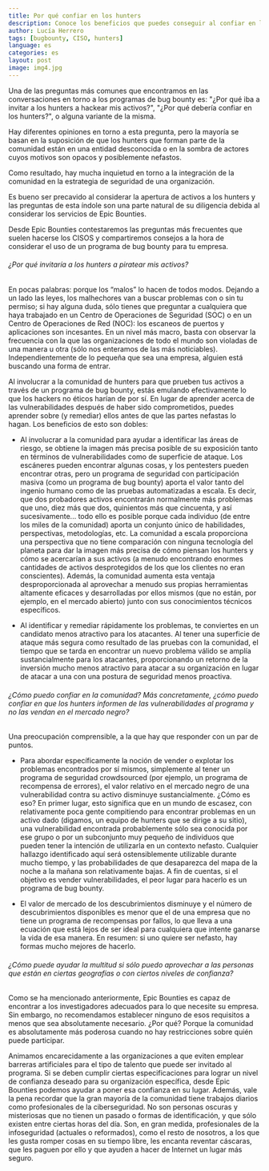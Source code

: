 ```yaml
---
title: Por qué confiar en los hunters
description: Conoce los beneficios que puedes conseguir al confiar en los hunters para un programa de bug bounty.
author: Lucía Herrero
tags: [bugbounty, CISO, hunters]
language: es
categories: es
layout: post
image: img4.jpg
---
```


Una de las preguntas más comunes que encontramos en las conversaciones en torno a los programas de bug bounty es: "¿Por qué iba a invitar a los hunters a hackear mis activos?", "¿Por qué debería confiar en los hunters?", o alguna variante de la misma.

Hay diferentes opiniones en torno a esta pregunta, pero la mayoría se basan en la suposición de que los hunters que forman parte de la comunidad están en una entidad desconocida o en la sombra de actores cuyos motivos son opacos y posiblemente nefastos.

Como resultado, hay mucha inquietud en torno a la integración de la comunidad en la estrategia de seguridad de una organización.

Es bueno ser precavido al considerar la apertura de activos a los hunters y las preguntas de esta índole son una parte natural de su diligencia debida al considerar los servicios de Epic Bounties.

Desde Epic Bounties contestaremos las preguntas más frecuentes que suelen hacerse los CISOS y compartiremos consejos a la hora de considerar el uso de un programa de bug bounty para tu empresa.  

###### ¿Por qué invitaría a los hunters a piratear mis activos?  

En pocas palabras: porque los “malos” lo hacen de todos modos.  Dejando a un lado las leyes, los malhechores van a buscar problemas con o sin tu permiso; si hay alguna duda, sólo tienes que preguntar a cualquiera que haya trabajado en un Centro de Operaciones de Seguridad (SOC) o en un Centro de Operaciones de Red (NOC): los escaneos de puertos y aplicaciones son incesantes. En un nivel más macro, basta con observar la frecuencia con la que las organizaciones de todo el mundo son violadas de una manera u otra (sólo nos enteramos de las más noticiables). Independientemente de lo pequeña que sea una empresa, alguien está buscando una forma de entrar. 

Al involucrar a la comunidad de hunters para que prueben tus activos a través de un programa de bug bounty, estás emulando efectivamente lo que los hackers no éticos harían de por sí. En lugar de aprender acerca de las vulnerabilidades después de haber sido comprometidos, puedes aprender sobre (y remediar) ellos antes de que las partes nefastas lo hagan. Los beneficios de esto son dobles:

- Al involucrar a la comunidad para ayudar a identificar las áreas de riesgo, se obtiene la imagen más precisa posible de su exposición tanto en términos de vulnerabilidades como de superficie de ataque. Los escáneres pueden encontrar algunas cosas, y los pentesters pueden encontrar otras, pero un programa de seguridad con participación masiva (como un programa de bug bounty) aporta el valor tanto del ingenio humano como de las pruebas automatizadas a escala. Es decir, que dos probadores activos encontrarán normalmente más problemas que uno, diez más que dos, quinientos más que cincuenta, y así sucesivamente... todo ello es posible porque cada individuo (de entre los miles de la comunidad) aporta un conjunto único de habilidades, perspectivas, metodologías, etc. La comunidad a escala proporciona una perspectiva que no tiene comparación con ninguna tecnología del planeta para dar la imagen más precisa de cómo piensan los hunters y cómo se acercarían a sus activos (a menudo encontrando enormes cantidades de activos desprotegidos de los que los clientes no eran conscientes). Además, la comunidad aumenta esta ventaja desproporcionada al aprovechar a menudo sus propias herramientas altamente eficaces y desarrolladas por ellos mismos (que no están, por ejemplo, en el mercado abierto) junto con sus conocimientos técnicos específicos.   

- Al identificar y remediar rápidamente los problemas, te conviertes en un candidato menos atractivo para los atacantes. Al tener una superficie de ataque más segura como resultado de las pruebas con la comunidad, el tiempo que se tarda en encontrar un nuevo problema válido se amplía sustancialmente para los atacantes, proporcionando un retorno de la inversión mucho menos atractivo para atacar a su organización en lugar de atacar a una con una postura de seguridad menos proactiva.

###### ¿Cómo puedo confiar en la comunidad? Más concretamente, ¿cómo puedo confiar en que los hunters informen de las vulnerabilidades al programa y no las vendan en el mercado negro?

Una preocupación comprensible, a la que hay que responder con un par de puntos.  

- Para abordar específicamente la noción de vender o explotar los problemas encontrados por sí mismos, simplemente al tener un programa de seguridad crowdsourced (por ejemplo, un programa de recompensa de errores), el valor relativo en el mercado negro de una vulnerabilidad contra su activo disminuye sustancialmente. ¿Cómo es eso? En primer lugar, esto significa que en un mundo de escasez, con relativamente poca gente compitiendo para encontrar problemas en un activo dado (digamos, un equipo de hunters que se dirige a su sitio), una vulnerabilidad encontrada probablemente sólo sea conocida por ese grupo o por un subconjunto muy pequeño de individuos que pueden tener la intención de utilizarla en un contexto nefasto. Cualquier hallazgo identificado aquí será ostensiblemente utilizable durante mucho tiempo, y las probabilidades de que desaparezca del mapa de la noche a la mañana son relativamente bajas. A fin de cuentas, si el objetivo es vender vulnerabilidades, el peor lugar para hacerlo es un programa de bug bounty. 

- El valor de mercado de los descubrimientos disminuye y el número de descubrimientos disponibles es menor que el de una empresa que no tiene un programa de recompensas por fallos, lo que lleva a una ecuación que está lejos de ser ideal para cualquiera que intente ganarse la vida de esa manera. En resumen: si uno quiere ser nefasto, hay formas mucho mejores de hacerlo.  

###### ¿Cómo puede ayudar la multitud si sólo puedo aprovechar a las personas que están en ciertas geografías o con ciertos niveles de confianza?

Como se ha mencionado anteriormente, Epic Bounties es capaz de encontrar a los investigadores adecuados para lo que necesite su empresa. Sin embargo, no recomendamos establecer ninguno de esos requisitos a menos que sea absolutamente necesario. ¿Por qué? Porque la comunidad es absolutamente más poderosa cuando no hay restricciones sobre quién puede participar.

Animamos encarecidamente a las organizaciones a que eviten emplear barreras artificiales para el tipo de talento que puede ser invitado al programa. Si se deben cumplir ciertas especificaciones para lograr un nivel de confianza deseado para su organización específica, desde Epic Bounties podemos ayudar a poner esa confianza en su lugar. Además, vale la pena recordar que la gran mayoría de la comunidad tiene trabajos diarios como profesionales de la ciberseguridad. No son personas oscuras y misteriosas que no tienen un pasado o formas de identificación, y que sólo existen entre ciertas horas del día. Son, en gran medida, profesionales de la infoseguridad (actuales o reformados), como el resto de nosotros, a los que les gusta romper cosas en su tiempo libre, les encanta reventar cáscaras, que les paguen por ello y que ayuden a hacer de Internet un lugar más seguro.
